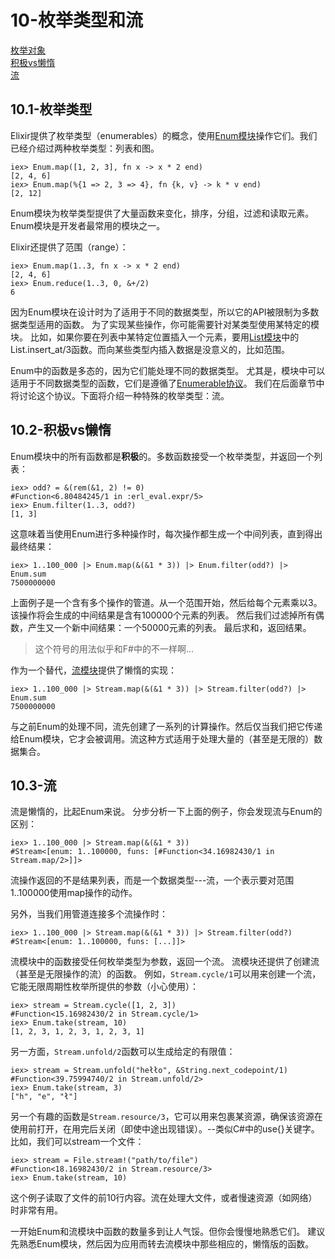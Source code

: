10-枚举类型和流
==================
[枚举对象](#101-%E6%9E%9A%E4%B8%BE%E7%B1%BB%E5%9E%8B) <br/>
[积极vs懒惰](#102-%E7%A7%AF%E6%9E%81vs%E6%87%92%E6%83%B0) <br/>
[流](#103-%E6%B5%81) <br/>

## 10.1-枚举类型
Elixir提供了枚举类型（enumerables）的概念，使用[Enum模块]()操作它们。我们已经介绍过两种枚举类型：列表和图。
```
iex> Enum.map([1, 2, 3], fn x -> x * 2 end)
[2, 4, 6]
iex> Enum.map(%{1 => 2, 3 => 4}, fn {k, v} -> k * v end)
[2, 12]
```

Enum模块为枚举类型提供了大量函数来变化，排序，分组，过滤和读取元素。
Enum模块是开发者最常用的模块之一。
<br/>

Elixir还提供了范围（range）：
```
iex> Enum.map(1..3, fn x -> x * 2 end)
[2, 4, 6]
iex> Enum.reduce(1..3, 0, &+/2)
6
```

因为Enum模块在设计时为了适用于不同的数据类型，所以它的API被限制为多数据类型适用的函数。
为了实现某些操作，你可能需要针对某类型使用某特定的模块。
比如，如果你要在列表中某特定位置插入一个元素，要用[List模块](http://elixir-lang.org/docs/stable/elixir/List.html)中的List.insert_at/3函数。而向某些类型内插入数据是没意义的，比如范围。

Enum中的函数是多态的，因为它们能处理不同的数据类型。
尤其是，模块中可以适用于不同数据类型的函数，它们是遵循了[Enumerable协议](http://elixir-lang.org/docs/stable/elixir/Enumerable.html)。
我们在后面章节中将讨论这个协议。下面将介绍一种特殊的枚举类型：流。

## 10.2-积极vs懒惰
Enum模块中的所有函数都是**积极**的。多数函数接受一个枚举类型，并返回一个列表：
```
iex> odd? = &(rem(&1, 2) != 0)
#Function<6.80484245/1 in :erl_eval.expr/5>
iex> Enum.filter(1..3, odd?)
[1, 3]
```

这意味着当使用Enum进行多种操作时，每次操作都生成一个中间列表，直到得出最终结果：
```
iex> 1..100_000 |> Enum.map(&(&1 * 3)) |> Enum.filter(odd?) |> Enum.sum
7500000000
```

上面例子是一个含有多个操作的管道。从一个范围开始，然后给每个元素乘以3。
该操作将会生成的中间结果是含有100000个元素的列表。
然后我们过滤掉所有偶数，产生又一个新中间结果：一个50000元素的列表。
最后求和，返回结果。
>这个符号的用法似乎和F#中的不一样啊...

作为一个替代，[流模块](http://elixir-lang.org/docs/stable/elixir/Stream.html)提供了懒惰的实现：
```
iex> 1..100_000 |> Stream.map(&(&1 * 3)) |> Stream.filter(odd?) |> Enum.sum
7500000000
```

与之前Enum的处理不同，流先创建了一系列的计算操作。然后仅当我们把它传递给Enum模块，它才会被调用。流这种方式适用于处理大量的（甚至是无限的）数据集合。

## 10.3-流
流是懒惰的，比起Enum来说。
分步分析一下上面的例子，你会发现流与Enum的区别：
```
iex> 1..100_000 |> Stream.map(&(&1 * 3))
#Stream<[enum: 1..100000, funs: [#Function<34.16982430/1 in Stream.map/2>]]>
```
流操作返回的不是结果列表，而是一个数据类型---流，一个表示要对范围1..100000使用map操作的动作。

另外，当我们用管道连接多个流操作时：
```
iex> 1..100_000 |> Stream.map(&(&1 * 3)) |> Stream.filter(odd?)
#Stream<[enum: 1..100000, funs: [...]]>
```

流模块中的函数接受任何枚举类型为参数，返回一个流。
流模块还提供了创建流（甚至是无限操作的流）的函数。
例如，```Stream.cycle/1```可以用来创建一个流，它能无限周期性枚举所提供的参数（小心使用）：
```
iex> stream = Stream.cycle([1, 2, 3])
#Function<15.16982430/2 in Stream.cycle/1>
iex> Enum.take(stream, 10)
[1, 2, 3, 1, 2, 3, 1, 2, 3, 1]
```

另一方面，```Stream.unfold/2```函数可以生成给定的有限值：
```
iex> stream = Stream.unfold("hełło", &String.next_codepoint/1)
#Function<39.75994740/2 in Stream.unfold/2>
iex> Enum.take(stream, 3)
["h", "e", "ł"]
```

另一个有趣的函数是```Stream.resource/3```，它可以用来包裹某资源，确保该资源在使用前打开，在用完后关闭（即使中途出现错误）。--类似C#中的use{}关键字。
比如，我们可以stream一个文件：
```
iex> stream = File.stream!("path/to/file")
#Function<18.16982430/2 in Stream.resource/3>
iex> Enum.take(stream, 10)
```

这个例子读取了文件的前10行内容。流在处理大文件，或者慢速资源（如网络）时非常有用。
<br/>

一开始Enum和流模块中函数的数量多到让人气馁。但你会慢慢地熟悉它们。
建议先熟悉Enum模块，然后因为应用而转去流模块中那些相应的，懒惰版的函数。

